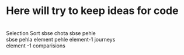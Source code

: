 # Here will try to keep ideas for code
<br>
Selection Sort   sbse chota sbse pehle
<br>
sbse pehla element pehle  element-1  journeys
<br>
element -1 comparisions